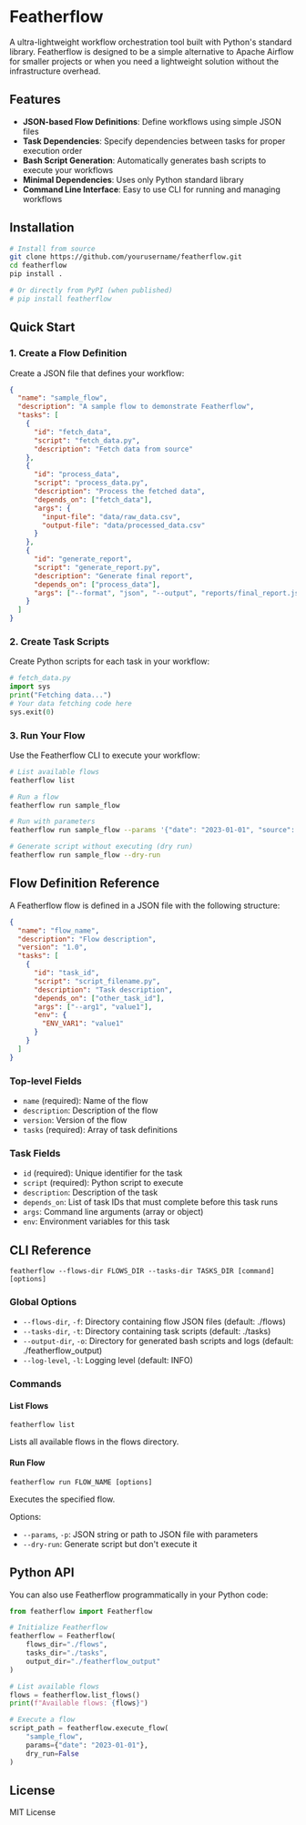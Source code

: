 # Featherflow

A ultra-lightweight workflow orchestration tool built with Python's standard library. Featherflow is designed to be a simple alternative to Apache Airflow for smaller projects or when you need a lightweight solution without the infrastructure overhead.

## Features

- **JSON-based Flow Definitions**: Define workflows using simple JSON files
- **Task Dependencies**: Specify dependencies between tasks for proper execution order
- **Bash Script Generation**: Automatically generates bash scripts to execute your workflows
- **Minimal Dependencies**: Uses only Python standard library
- **Command Line Interface**: Easy to use CLI for running and managing workflows

## Installation

```bash
# Install from source
git clone https://github.com/yourusername/featherflow.git
cd featherflow
pip install .

# Or directly from PyPI (when published)
# pip install featherflow
```

## Quick Start

### 1. Create a Flow Definition

Create a JSON file that defines your workflow:

```json
{
  "name": "sample_flow",
  "description": "A sample flow to demonstrate Featherflow",
  "tasks": [
    {
      "id": "fetch_data",
      "script": "fetch_data.py",
      "description": "Fetch data from source"
    },
    {
      "id": "process_data",
      "script": "process_data.py",
      "description": "Process the fetched data",
      "depends_on": ["fetch_data"],
      "args": {
        "input-file": "data/raw_data.csv",
        "output-file": "data/processed_data.csv"
      }
    },
    {
      "id": "generate_report",
      "script": "generate_report.py",
      "description": "Generate final report",
      "depends_on": ["process_data"],
      "args": ["--format", "json", "--output", "reports/final_report.json"]
    }
  ]
}
```

### 2. Create Task Scripts

Create Python scripts for each task in your workflow:

```python
# fetch_data.py
import sys
print("Fetching data...")
# Your data fetching code here
sys.exit(0)
```

### 3. Run Your Flow

Use the Featherflow CLI to execute your workflow:

```bash
# List available flows
featherflow list

# Run a flow
featherflow run sample_flow

# Run with parameters
featherflow run sample_flow --params '{"date": "2023-01-01", "source": "example"}'

# Generate script without executing (dry run)
featherflow run sample_flow --dry-run
```

## Flow Definition Reference

A Featherflow flow is defined in a JSON file with the following structure:

```json
{
  "name": "flow_name",
  "description": "Flow description",
  "version": "1.0",
  "tasks": [
    {
      "id": "task_id",
      "script": "script_filename.py",
      "description": "Task description",
      "depends_on": ["other_task_id"],
      "args": ["--arg1", "value1"],
      "env": {
        "ENV_VAR1": "value1"
      }
    }
  ]
}
```

### Top-level Fields

- `name` (required): Name of the flow
- `description`: Description of the flow
- `version`: Version of the flow
- `tasks` (required): Array of task definitions

### Task Fields

- `id` (required): Unique identifier for the task
- `script` (required): Python script to execute
- `description`: Description of the task
- `depends_on`: List of task IDs that must complete before this task runs
- `args`: Command line arguments (array or object)
- `env`: Environment variables for this task

## CLI Reference

```
featherflow --flows-dir FLOWS_DIR --tasks-dir TASKS_DIR [command] [options]
```

### Global Options

- `--flows-dir`, `-f`: Directory containing flow JSON files (default: ./flows)
- `--tasks-dir`, `-t`: Directory containing task scripts (default: ./tasks)
- `--output-dir`, `-o`: Directory for generated bash scripts and logs (default: ./featherflow_output)
- `--log-level`, `-l`: Logging level (default: INFO)

### Commands

#### List Flows

```
featherflow list
```

Lists all available flows in the flows directory.

#### Run Flow

```
featherflow run FLOW_NAME [options]
```

Executes the specified flow.

Options:
- `--params`, `-p`: JSON string or path to JSON file with parameters
- `--dry-run`: Generate script but don't execute it

## Python API

You can also use Featherflow programmatically in your Python code:

```python
from featherflow import Featherflow

# Initialize Featherflow
featherflow = Featherflow(
    flows_dir="./flows",
    tasks_dir="./tasks",
    output_dir="./featherflow_output"
)

# List available flows
flows = featherflow.list_flows()
print(f"Available flows: {flows}")

# Execute a flow
script_path = featherflow.execute_flow(
    "sample_flow",
    params={"date": "2023-01-01"},
    dry_run=False
)
```

## License

MIT License